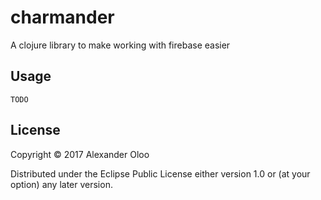 # charmander

A clojure library to make working with firebase easier

## Usage

`TODO`

## License

Copyright © 2017 Alexander Oloo

Distributed under the Eclipse Public License either version 1.0 or (at
your option) any later version.
